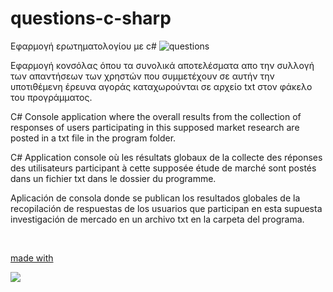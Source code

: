 # questions-c-sharp

Εφαρμογή ερωτηματολογίου με c#
![questions](https://github.com/babis74/questions-c-sharp/assets/72227584/b1d017f8-0bc5-418e-8f7a-613465d364c6)

Εφαρμογή κονσόλας όπου τα συνολικά αποτελέσματα απο την συλλογή των απαντήσεων των χρηστών που συμμετέχουν σε αυτήν την υποτιθέμενη έρευνα αγοράς καταχωρούνται σε αρχείο txt στον φάκελο του προγράμματος.

C# Console application where the overall results from the collection of responses of users participating in this supposed market research are posted in a txt file in the program folder.

C# Application console où les résultats globaux de la collecte des réponses des utilisateurs participant à cette supposée étude de marché sont postés dans un fichier txt dans le dossier du programme.

Aplicación de consola donde se publican los resultados globales de la recopilación de respuestas de los usuarios que participan en esta supuesta investigación de mercado en un archivo txt en la carpeta del programa.

<p align="left">
  <a href="https://skillicons.dev"><br>
    <p>made with</p>
    <img src="https://skillicons.dev/icons?i=c#" />
  </a>
</p>
